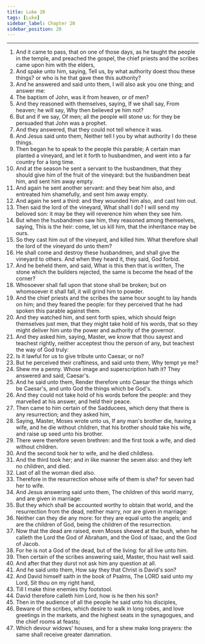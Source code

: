 ```yaml
---
title: Luke 20
tags: [Luke]
sidebar_label: Chapter 20
sidebar_position: 20
---
```


---
1. And it came to pass, that on one of those days, as he taught the people in the temple, and preached the gospel, the chief priests and the scribes came upon him with the elders,
2. And spake unto him, saying, Tell us, by what authority doest thou these things? or who is he that gave thee this authority?
3. And he answered and said unto them, I will also ask you one thing; and answer me:
4. The baptism of John, was it from heaven, or of men?
5. And they reasoned with themselves, saying, If we shall say, From heaven; he will say, Why then believed ye him not?
6. But and if we say, Of men; all the people will stone us: for they be persuaded that John was a prophet.
7. And they answered, that they could not tell whence it was.
8. And Jesus said unto them, Neither tell I you by what authority I do these things.
9. Then began he to speak to the people this parable; A certain man planted a vineyard, and let it forth to husbandmen, and went into a far country for a long time.
10. And at the season he sent a servant to the husbandmen, that they should give him of the fruit of the vineyard: but the husbandmen beat him, and sent him away empty.
11. And again he sent another servant: and they beat him also, and entreated him shamefully, and sent him away empty.
12. And again he sent a third: and they wounded him also, and cast him out.
13. Then said the lord of the vineyard, What shall I do? I will send my beloved son: it may be they will reverence him when they see him.
14. But when the husbandmen saw him, they reasoned among themselves, saying, This is the heir: come, let us kill him, that the inheritance may be ours.
15. So they cast him out of the vineyard, and killed him. What therefore shall the lord of the vineyard do unto them?
16. He shall come and destroy these husbandmen, and shall give the vineyard to others. And when they heard it, they said, God forbid.
17. And he beheld them, and said, What is this then that is written, The stone which the builders rejected, the same is become the head of the corner?
18. Whosoever shall fall upon that stone shall be broken; but on whomsoever it shall fall, it will grind him to powder.
19. And the chief priests and the scribes the same hour sought to lay hands on him; and they feared the people: for they perceived that he had spoken this parable against them.
20. And they watched him, and sent forth spies, which should feign themselves just men, that they might take hold of his words, that so they might deliver him unto the power and authority of the governor.
21. And they asked him, saying, Master, we know that thou sayest and teachest rightly, neither acceptest thou the person of any, but teachest the way of God truly:
22. Is it lawful for us to give tribute unto Caesar, or no?
23. But he perceived their craftiness, and said unto them, Why tempt ye me?
24. Shew me a penny. Whose image and superscription hath it? They answered and said, Caesar's.
25. And he said unto them, Render therefore unto Caesar the things which be Caesar's, and unto God the things which be God's.
26. And they could not take hold of his words before the people: and they marvelled at his answer, and held their peace.
27. Then came to him certain of the Sadducees, which deny that there is any resurrection; and they asked him,
28. Saying, Master, Moses wrote unto us, If any man's brother die, having a wife, and he die without children, that his brother should take his wife, and raise up seed unto his brother.
29. There were therefore seven brethren: and the first took a wife, and died without children.
30. And the second took her to wife, and he died childless.
31. And the third took her; and in like manner the seven also: and they left no children, and died.
32. Last of all the woman died also.
33. Therefore in the resurrection whose wife of them is she? for seven had her to wife.
34. And Jesus answering said unto them, The children of this world marry, and are given in marriage:
35. But they which shall be accounted worthy to obtain that world, and the resurrection from the dead, neither marry, nor are given in marriage:
36. Neither can they die any more: for they are equal unto the angels; and are the children of God, being the children of the resurrection.
37. Now that the dead are raised, even Moses shewed at the bush, when he calleth the Lord the God of Abraham, and the God of Isaac, and the God of Jacob.
38. For he is not a God of the dead, but of the living: for all live unto him.
39. Then certain of the scribes answering said, Master, thou hast well said.
40. And after that they durst not ask him any question at all.
41. And he said unto them, How say they that Christ is David's son?
42. And David himself saith in the book of Psalms, The LORD said unto my Lord, Sit thou on my right hand,
43. Till I make thine enemies thy footstool.
44. David therefore calleth him Lord, how is he then his son?
45. Then in the audience of all the people he said unto his disciples,
46. Beware of the scribes, which desire to walk in long robes, and love greetings in the markets, and the highest seats in the synagogues, and the chief rooms at feasts;
47. Which devour widows' houses, and for a shew make long prayers: the same shall receive greater damnation.